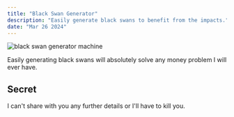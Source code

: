 ```yaml
---
title: "Black Swan Generator"
description: "Easily generate black swans to benefit from the impacts."
date: "Mar 26 2024"
---
```


![black swan generator machine](/images/projects/machine-blueprint.png)

Easily generating black swans will absolutely solve any money problem I will ever have.

## Secret

I can't share with you any further details or I'll have to kill you.
